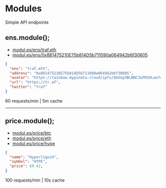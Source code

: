 # Modules
Simple API endpoints

## ens.module();

- [modul.es/ens/traf.eth](https://modul.es/ens/traf.eth)
- [modul.es/ens/0x881475210E75b814D5b711090a064942b6f30605](https://modul.es/ens/0x881475210E75b814D5b711090a064942b6f30605)

```json
{
  "ens": "traf.eth",
  "address": "0x881475210E75b814D5b711090a064942b6f30605",
  "avatar": "https://rainbow.mypinata.cloud/ipfs/QmSnp3BLNNC3oFR5XLaoY42KnZ5J4QzUcCvwZfENTbNq25",
  "url": "https://tr.af",
  "twitter": "traf"
}
```
60 requests/min | 5m cache

---

## price.module();

- [modul.es/price/btc](https://modul.es/price/btc)
- [modul.es/price/eth](https://modul.es/price/eth)
- [modul.es/price/hype](https://modul.es/price/hype)

```json
{
  "name": "Hyperliquid",
  "symbol": "HYPE",
  "price": 69.42,
}
```
100 requests/min | 10s cache


